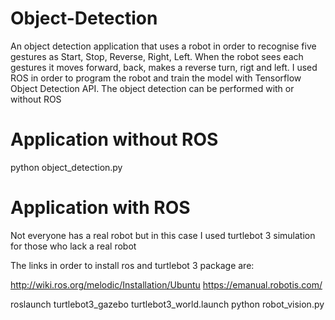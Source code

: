 # Object-Detection

An object detection application that uses a robot in order to recognise five gestures as Start, Stop, Reverse, Right, Left.
When the robot sees each gestures it moves forward, back, makes a reverse turn, rigt and left.
I used ROS in order to program the robot and train the model with Tensorflow Object Detection API.
The object detection can be performed with or without ROS

# Application without ROS

python object_detection.py

# Application with ROS

Not everyone has a real robot but in this case I used turtlebot 3 simulation for those who lack a real robot

The links in order to install ros and turtlebot 3 package are:

http://wiki.ros.org/melodic/Installation/Ubuntu
https://emanual.robotis.com/

roslaunch turtlebot3_gazebo turtlebot3_world.launch
python robot_vision.py

